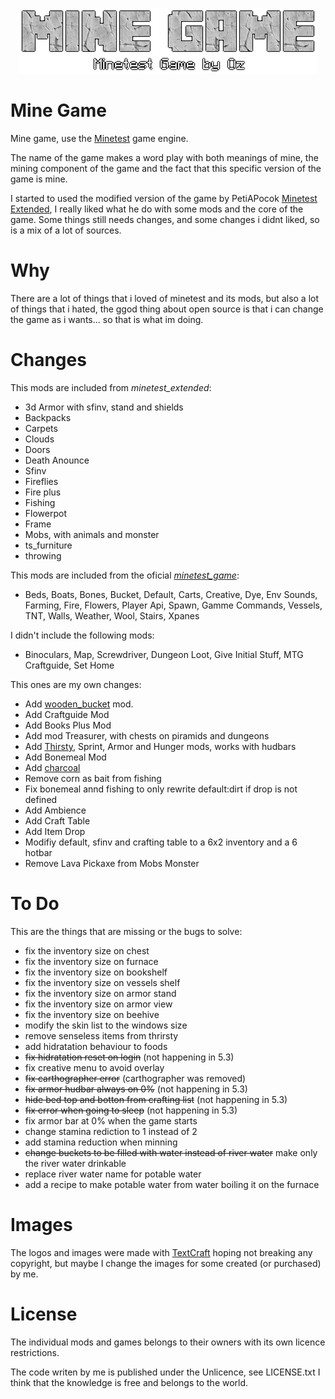 <p align="center"><img src="menu/logo.png"></p>

# Mine Game
Mine game, use the [Minetest](https://github.com/minetest/minetest) game engine.

The name of the game makes a word play with both meanings of mine, the mining
component of the game and the fact that this specific version of the game is
mine.

I started to used the modified version of the game by PetiAPocok 
[Minetest Extended](https://github.com/PetiAPocok/minetest_extended), I really
liked what he do with some mods and the core of the game.
Some things still needs changes, and some changes i didnt liked, so is a mix of
a lot of sources.

# Why
There are a lot of things that i loved of minetest and its mods, but also a
lot of things that i hated, the ggod thing about open source is that i can 
change the game as i wants... so that is what im doing.

# Changes

This mods are included from _minetest_extended_:
- 3d Armor with sfinv, stand and shields 
- Backpacks
- Carpets
- Clouds
- Doors
- Death Anounce
- Sfinv
- Fireflies
- Fire plus
- Fishing
- Flowerpot
- Frame
- Mobs, with animals and monster
- ts_furniture
- throwing

This mods are included from the oficial [_minetest_game_](https://github.com/minetest/minetest_game):
- Beds, Boats, Bones, Bucket, Default, Carts, Creative, Dye, Env Sounds,
Farming, Fire, Flowers, Player Api, Spawn, Gamme Commands, Vessels, TNT, Walls,
Weather, Wool, Stairs, Xpanes

I didn't include the following mods:
- Binoculars, Map, Screwdriver, Dungeon Loot, Give Initial Stuff, MTG Craftguide, Set Home

This ones are my own changes:
- Add [wooden_bucket](https://gitlab.com/h2mm/wooden_bucket) mod.
- Add Craftguide Mod
- Add Books Plus Mod
- Add mod Treasurer, with chests on piramids and dungeons
- Add [Thirsty](https://github.com/bendeutsch/minetest-thirsty), 
Sprint, Armor and Hunger mods, works with hudbars
- Add Bonemeal Mod
- Add [charcoal](https://forum.minetest.net/viewtopic.php?t=9779) 
- Remove corn as bait from fishing
- Fix bonemeal annd fishing to only rewrite default:dirt if drop is not defined
- Add Ambience
- Add Craft Table
- Add Item Drop
- Modifiy default, sfinv and crafting table to a 6x2 inventory and a 6 hotbar
- Remove Lava Pickaxe from Mobs Monster

# To Do
This are the things that are missing or the bugs to solve:
  - fix the inventory size on chest
  - fix the inventory size on furnace
  - fix the inventory size on bookshelf
  - fix the inventory size on vessels shelf
  - fix the inventory size on armor stand
  - fix the inventory size on armor view
  - fix the inventory size on beehive 
  - modify the skin list to the windows size
  - remove senseless items from thrirsty
  - add hidratation behaviour to foods
  - ~~fix hidratation reset on login~~ (not happening in 5.3)
  - fix creative menu to avoid overlay
  - ~~fix carthographer error~~ (carthographer was removed)
  - ~~fix armor hudbar always on 0%~~ (not happening in 5.3)
  - ~~hide bed top and botton from crafting list~~ (not happening in 5.3)
  - ~~fix error when going to sleep~~ (not happening in 5.3)
  - fix armor bar at 0% when the game starts
  - change stamina rediction to 1 instead of 2
  - add stamina reduction when minning
  - ~~change buckets to be filled with water instead of river water~~ make only the river water drinkable
  - replace river water name for potable water
  - add a recipe to make potable water from water boiling it on the furnace

# Images
The logos and images were made with [TextCraft](https://textcraft.net) hoping
not breaking any copyright, but maybe I change the images for some created 
(or purchased) by me.

# License
The individual mods and games belongs to their owners with its own licence 
restrictions. 

The code writen by me is published under the Unlicence, see LICENSE.txt
I think that the knowledge is free and belongs to the world.
